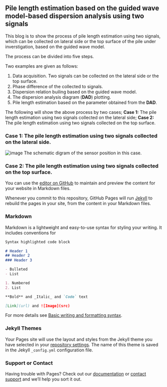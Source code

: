 ## Pile length estimation based on the guided wave model-based dispersion analysis using two signals 

This blog is to show the process of pile length estimation using two signals, which can be collected on lateral side or the top surface of the pile under inverstigation, based on the guided wave model. 

The process can be divided into five steps.

Two examples are given as follows:

1. Data acquisition. Two signals can be collected on the lateral side or the top surface.
2. Phase difference of the collected to signals.
3. Dispersion relation builing based on the guided wave model.
4. The dispersion analysis diagram (**DAD**) plotting.
5. Pile length estimation based on the parameter obtained from the **DAD**.


The following will show the above process by two cases; **Case 1:** The pile length estimation using two signals collected on the lateral side; **Case 2:** The pile length estimation using two signals collected on the top surface.

### **Case 1:** The pile length estimation using two signals collected on the lateral side.

![image](https://user-images.githubusercontent.com/50115572/174653822-fbad5e1b-7863-46e2-a908-3c458bea7235.png)
The schematic digram of the sensor position in this case.


### **Case 2:** The pile length estimation using two signals collected on the top surface.

You can use the [editor on GitHub](https://github.com/ShihaoCui/Blog_of_Pile.github.io/edit/main/README.md) to maintain and preview the content for your website in Markdown files.

Whenever you commit to this repository, GitHub Pages will run [Jekyll](https://jekyllrb.com/) to rebuild the pages in your site, from the content in your Markdown files.

### Markdown

Markdown is a lightweight and easy-to-use syntax for styling your writing. It includes conventions for

```markdown
Syntax highlighted code block

# Header 1
## Header 2
### Header 3

- Bulleted
- List

1. Numbered
2. List

**Bold** and _Italic_ and `Code` text

[Link](url) and ![Image](src)
```

For more details see [Basic writing and formatting syntax](https://docs.github.com/en/github/writing-on-github/getting-started-with-writing-and-formatting-on-github/basic-writing-and-formatting-syntax).

### Jekyll Themes

Your Pages site will use the layout and styles from the Jekyll theme you have selected in your [repository settings](https://github.com/ShihaoCui/Blog_of_Pile.github.io/settings/pages). The name of this theme is saved in the Jekyll `_config.yml` configuration file.

### Support or Contact

Having trouble with Pages? Check out our [documentation](https://docs.github.com/categories/github-pages-basics/) or [contact support](https://support.github.com/contact) and we’ll help you sort it out.
